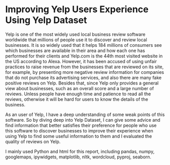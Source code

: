 # Improving Yelp Users Experience Using Yelp Dataset

Yelp is one of the most widely used local business review software worldwide that millions of people use it to discover and review local businesses. It is so widely used that it helps 184 millions of consumers see which businesses are available in their area and how each one has performed for their clients and Yelp.com is the 44th most visited website in the US according to Alexa. However, it has been accused of using unfair practices to raise revenue from the businesses that are reviewed on its site, for example, by presenting more negative review information for companies that do not purchase its advertising services, and also there are many fake positive reviews on Yelp. Besides that, since Yelp only provides a general view about businesses, such as an overall score and a large number of reviews. Unless people have enough time and patience to read all the reviews, otherwise it will be hard for users to know the details of the business. 

As an user of Yelp, I have a deep understanding of some weak points of this software. So by diving deep into Yelp Dataset, I can give some advice and find information that better satisfies their preference for people who use this software to discover businesses to improve their experience when using Yelp to find some useful information to them and I evaluated the quality of reviews on Yelp.

I mainly used Python and html for this report, including pandas, numpy, googlemaps, ipywidgets, matplotlib, nltk, wordcloud, pyproj, seaborn.
